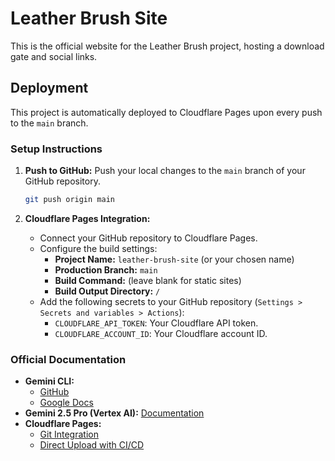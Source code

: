 # Leather Brush Site

This is the official website for the Leather Brush project, hosting a download gate and social links.

## Deployment

This project is automatically deployed to Cloudflare Pages upon every push to the `main` branch.

### Setup Instructions

1.  **Push to GitHub:** Push your local changes to the `main` branch of your GitHub repository.
    ```bash
    git push origin main
    ```

2.  **Cloudflare Pages Integration:**
    *   Connect your GitHub repository to Cloudflare Pages.
    *   Configure the build settings:
        *   **Project Name:** `leather-brush-site` (or your chosen name)
        *   **Production Branch:** `main`
        *   **Build Command:** (leave blank for static sites)
        *   **Build Output Directory:** `/`
    *   Add the following secrets to your GitHub repository (`Settings > Secrets and variables > Actions`):
        *   `CLOUDFLARE_API_TOKEN`: Your Cloudflare API token.
        *   `CLOUDFLARE_ACCOUNT_ID`: Your Cloudflare account ID.

### Official Documentation

*   **Gemini CLI:**
    *   [GitHub](https://github.com/google-gemini/gemini-cli)
    *   [Google Docs](https://github.com/google-gemini/gemini-cli)
*   **Gemini 2.5 Pro (Vertex AI):** [Documentation](https://cloud.google.com/vertex-ai/generative-ai/docs/models/gemini/2-5-pro)
*   **Cloudflare Pages:**
    *   [Git Integration](https://developers.cloudflare.com/pages/configuration/git-integration/)
    *   [Direct Upload with CI/CD](https://developers.cloudflare.com/pages/how-to/use-direct-upload-with-continuous-integration/)
